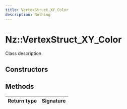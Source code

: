 ```yaml
---
title: VertexStruct_XY_Color
description: Nothing
---
```


# Nz::VertexStruct_XY_Color

Class description

## Constructors


## Methods

| Return type | Signature |
| ----------- | --------- |
